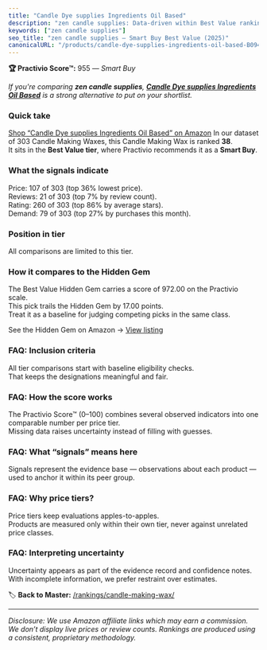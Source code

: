 ```yaml
---
title: "Candle Dye supplies Ingredients Oil Based"
description: "zen candle supplies: Data-driven within Best Value ranking using the Practivio Score™. Positioned by quality, value, demand, findability, momentum."
keywords: ["zen candle supplies"]
seo_title: "zen candle supplies — Smart Buy Best Value (2025)"
canonicalURL: "/products/candle-dye-supplies-ingredients-oil-based-B0948X234Q/"
---
```


**🏆 Practivio Score™:** 955 — _Smart Buy_


*If you're comparing **zen candle supplies**, **[Candle Dye supplies Ingredients Oil Based](https://www.amazon.com/dp/B0948X234Q?tag=practivio-20)** is a strong alternative to put on your shortlist.*
### Quick take
[Shop “Candle Dye supplies Ingredients Oil Based” on Amazon](https://www.amazon.com/dp/B0948X234Q?tag=practivio-20)
In our dataset of 303 Candle Making Waxes, this Candle Making Wax is ranked **38**.  
It sits in the **Best Value tier**, where Practivio recommends it as a **Smart Buy**.

### What the signals indicate
Price: 107 of 303 (top 36% lowest price).  
Reviews: 21 of 303 (top 7% by review count).  
Rating: 260 of 303 (top 86% by average stars).  
Demand: 79 of 303 (top 27% by purchases this month).

### Position in tier
All comparisons are limited to this tier.

### How it compares to the Hidden Gem
The Best Value Hidden Gem carries a score of 972.00 on the Practivio scale.  
This pick trails the Hidden Gem by 17.00 points.  
Treat it as a baseline for judging competing picks in the same class.  

See the Hidden Gem on Amazon → [View listing](https://www.amazon.com/dp/B06Y3T5RV4?tag=practivio-20)

### FAQ: Inclusion criteria
All tier comparisons start with baseline eligibility checks.  
That keeps the designations meaningful and fair.

### FAQ: How the score works
The Practivio Score™ (0–100) combines several observed indicators into one comparable number per price tier.  
Missing data raises uncertainty instead of filling with guesses.

### FAQ: What “signals” means here
Signals represent the evidence base — observations about each product — used to anchor it within its peer group.

### FAQ: Why price tiers?
Price tiers keep evaluations apples-to-apples.  
Products are measured only within their own tier, never against unrelated price classes.

### FAQ: Interpreting uncertainty
Uncertainty appears as part of the evidence record and confidence notes.  
With incomplete information, we prefer restraint over estimates.


🏷️ **Back to Master:** [/rankings/candle-making-wax/](/rankings/candle-making-wax/)

---
_Disclosure: We use Amazon affiliate links which may earn a commission. We don’t display live prices or review counts. Rankings are produced using a consistent, proprietary methodology._
